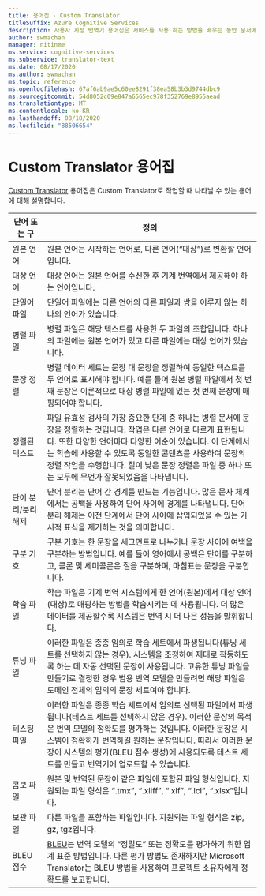```yaml
---
title: 용어집 - Custom Translator
titleSuffix: Azure Cognitive Services
description: 사용자 지정 번역기 용어집은 서비스를 사용 하는 방법을 배우는 동안 문서에 사용 된 용어를 이해 하는 데 도움이 됩니다.
author: swmachan
manager: nitinme
ms.service: cognitive-services
ms.subservice: translator-text
ms.date: 08/17/2020
ms.author: swmachan
ms.topic: reference
ms.openlocfilehash: 67af6ab9ae5c60ee8291f38ea58b3b3d9744dbc9
ms.sourcegitcommit: 54d8052c09e847a6565ec978f352769e8955aead
ms.translationtype: MT
ms.contentlocale: ko-KR
ms.lasthandoff: 08/18/2020
ms.locfileid: "88506654"
---
```

# <a name="custom-translator-glossary"></a>Custom Translator 용어집

[Custom Translator](https://portal.customtranslator.azure.ai) 용어집은 Custom Translator로 작업할 때 나타날 수 있는 용어에 대해 설명합니다.

| **단어 또는 구**       | **정의**                                                                                                                                                                                                                                                                                                                                                                                                                                                            |
|--------------------------|---------------------------------------------------------------------------------------------------------------------------------------------------------------------------------------------------------------------------------------------------------------------------------------------------------------------------------------------------------------------------------------------------------------------------------------------------------------------------|
| 원본 언어          | 원본 언어는 시작하는 언어로, 다른 언어(“대상”)로 변환할 언어입니다.                                                                                                                                                                                                                                                                                                                                                         |
| 대상 언어          | 대상 언어는 원본 언어를 수신한 후 기계 번역에서 제공해야 하는 언어입니다.                                                                                                                                                                                                                                                                                                                                               |
| 단일어 파일         | 단일어 파일에는 다른 언어의 다른 파일과 쌍을 이루지 않는 하나의 언어가 있습니다.                                                                                                                                                                                                                                                                                                                                                                 |
| 병렬 파일           | 병렬 파일은 해당 텍스트를 사용한 두 파일의 조합입니다. 하나의 파일에는 원본 언어가 있고 다른 파일에는 대상 언어가 있습니다.                                                                                                                                                                                                                                                                                                                                         |
| 문장 정렬       | 병렬 데이터 세트는 문장 대 문장을 정렬하여 동일한 텍스트를 두 언어로 표시해야 합니다. 예를 들어 원본 병렬 파일에서 첫 번째 문장은 이론적으로 대상 병렬 파일에 있는 첫 번째 문장에 매핑되어야 합니다.                                                                                                                                                                                                                               |
| 정렬된 텍스트             | 파일 유효성 검사의 가장 중요한 단계 중 하나는 병렬 문서에 문장을 정렬하는 것입니다. 작업은 다른 언어로 다르게 표현됩니다. 또한 다양한 언어마다 다양한 어순이 있습니다. 이 단계에서는 학습에 사용할 수 있도록 동일한 콘텐츠를 사용하여 문장의 정렬 작업을 수행합니다. 질이 낮은 문장 정렬은 파일 중 하나 또는 모두에 무언가 잘못되었음을 나타냅니다. |
| 단어 분리/분리 해제 | 단어 분리는 단어 간 경계를 만드는 기능입니다. 많은 문자 체계에서는 공백을 사용하여 단어 사이에 경계를 나타냅니다. 단어 분리 해제는 이전 단계에서 단어 사이에 삽입되었을 수 있는 가시적 표식을 제거하는 것을 의미합니다.                                                                                                                                                                                                  |
| 구분 기호               | 구분 기호는 한 문장을 세그먼트로 나누거나 문장 사이에 여백을 구분하는 방법입니다. 예를 들어 영어에서 공백은 단어를 구분하고, 콜론 및 세미콜론은 절을 구분하며, 마침표는 문장을 구분합니다.                                                                                                                                                                                                                                         |
| 학습 파일           | 학습 파일은 기계 번역 시스템에게 한 언어(원본)에서 대상 언어(대상)로 매핑하는 방법을 학습시키는 데 사용됩니다. 더 많은 데이터를 제공할수록 시스템은 번역 시 더 나은 성능을 발휘합니다.                                                                                                                                                                                                               |
| 튜닝 파일             | 이러한 파일은 종종 임의로 학습 세트에서 파생됩니다(튜닝 세트를 선택하지 않는 경우). 시스템을 조정하여 제대로 작동하도록 하는 데 자동 선택된 문장이 사용됩니다. 고유한 튜닝 파일을 만들기로 결정한 경우 범용 번역 모델을 만들려면 해당 파일은 도메인 전체의 임의의 문장 세트여야 합니다.                                                                                 |
| 테스팅 파일            | 이러한 파일은 종종 학습 세트에서 임의로 선택된 파일에서 파생됩니다(테스트 세트를 선택하지 않은 경우). 이러한 문장의 목적은 번역 모델의 정확도를 평가하는 것입니다. 이러한 문장은 시스템이 정확하게 번역하길 원하는 문장입니다. 따라서 이러한 문장이 시스템의 평가(BLEU 점수 생성)에 사용되도록 테스트 세트를 만들고 번역기에 업로드할 수 있습니다.   |
| 콤보 파일               | 원본 및 번역된 문장이 같은 파일에 포함된 파일 형식입니다. 지원되는 파일 형식은 “.tmx”, “.xliff”, “.xlf”, “.lcl”, “.xlsx”입니다.                                                                                                                                                                                                                                                                                                                       |
| 보관 파일             | 다른 파일을 포함하는 파일입니다. 지원되는 파일 형식은 zip, gz, tgz입니다.                                                                                                                                                                                                                                                                                                                                                                                                |
| BLEU 점수               | [BLEU](what-is-bleu-score.md)는 번역 모델의 “정밀도” 또는 정확도를 평가하기 위한 업계 표준 방법입니다. 다른 평가 방법도 존재하지만 Microsoft Translator는 BLEU 방법을 사용하여 프로젝트 소유자에게 정확도를 보고합니다.
